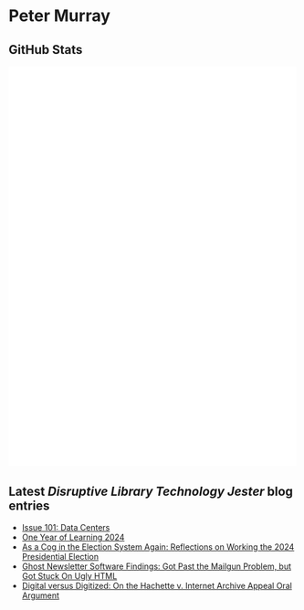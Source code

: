 # Peter Murray

## GitHub Stats
![Metrics](/github-metrics.svg)


## Latest _Disruptive Library Technology Jester_ blog entries
<!-- BLOG-POST-LIST:START -->
- [Issue 101: Data Centers](https://dltj.org/article/issue-101-data-centers)
- [One Year of Learning 2024](https://dltj.org/article/one-year-of-learning-2024)
- [As a Cog in the Election System Again: Reflections on Working the 2024 Presidential Election](https://dltj.org/article/election-reflection-2024)
- [Ghost Newsletter Software Findings: Got Past the Mailgun Problem, but Got Stuck On Ugly HTML](https://dltj.org/article/ghost-bulk-email-aws-ses)
- [Digital versus Digitized: On the Hachette v. Internet Archive Appeal Oral Argument](https://dltj.org/article/digital-versus-digitized)
<!-- BLOG-POST-LIST:END -->


[LinkedIn]: https://www.linkedin.com/in/datagazetteer "LinkedIn"
[Twitter]: https://twitter.com/DataG "Twitter"
[blog]: https://dltj.org/ "Blog"
